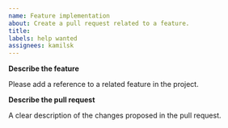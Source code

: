 ```yaml
---
name: Feature implementation
about: Create a pull request related to a feature.
title:
labels: help wanted
assignees: kamilsk
---
```


**Describe the feature**

Please add a reference to a related feature in the project.

**Describe the pull request**

A clear description of the changes proposed in the pull request.
